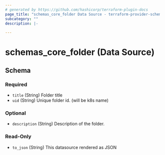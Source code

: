 ```yaml
---
# generated by https://github.com/hashicorp/terraform-plugin-docs
page_title: "schemas_core_folder Data Source - terraform-provider-schemas"
subcategory: ""
description: |-
  
---
```


# schemas_core_folder (Data Source)





<!-- schema generated by tfplugindocs -->
## Schema

### Required

- `title` (String) Folder title
- `uid` (String) Unique folder id. (will be k8s name)

### Optional

- `description` (String) Description of the folder.

### Read-Only

- `to_json` (String) This datasource rendered as JSON


